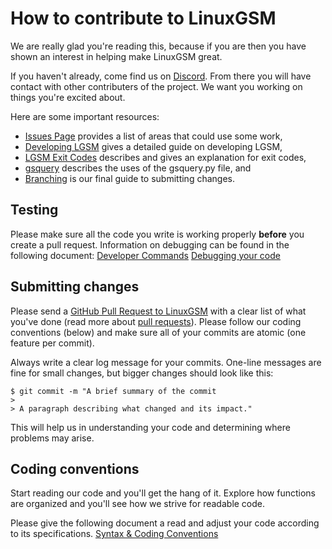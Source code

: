 # How to contribute to LinuxGSM

We are really glad you're reading this, because if you are then you have shown an interest in helping make LinuxGSM great.

If you haven't already, come find us on [Discord](https://gameservermanagers.com/discord). From there you will have contact with other contributers of the project. We want you working on things you're excited about.

Here are some important resources:

  * [Issues Page](https://github.com/GameServerManagers/LinuxGSM/issues) provides a list of areas that could use some work,
  * [Developing LGSM](https://github.com/GameServerManagers/LinuxGSM/wiki/Developing-LGSM) gives a detailed guide on developing LGSM,
  * [LGSM Exit Codes](https://github.com/GameServerManagers/LinuxGSM/wiki/LGSM-Exit-Codes) describes and gives an explanation for exit codes,
  * [gsquery](https://github.com/GameServerManagers/LinuxGSM/wiki/gsquery.py) describes the uses of the gsquery.py file, and
  * [Branching](https://github.com/GameServerManagers/LinuxGSM/wiki/Branching) is our final guide to submitting changes.
  
## Testing

Please make sure all the code you write is working properly **before** you create a pull request. Information on debugging can be found in the following document:
[Developer Commands](https://github.com/GameServerManagers/LinuxGSM/wiki/Developer-Commands)
[Debugging your code](https://github.com/GameServerManagers/LinuxGSM/wiki/Developing-LGSM#testing-and-debugging-your-code)

## Submitting changes

Please send a [GitHub Pull Request to LinuxGSM](https://github.com/GameServerManagers/LinuxGSM/pull/new/develop) with a clear list of what you've done (read more about [pull requests](https://help.github.com/articles/about-pull-requests/)). Please follow our coding conventions (below) and make sure all of your commits are atomic (one feature per commit).

Always write a clear log message for your commits. One-line messages are fine for small changes, but bigger changes should look like this:

    $ git commit -m "A brief summary of the commit
    > 
    > A paragraph describing what changed and its impact."
This will help us in understanding your code and determining where problems may arise.

## Coding conventions

Start reading our code and you'll get the hang of it. Explore how functions are organized and you'll see how we strive for readable code.

Please give the following document a read and adjust your code according to its specifications.
[Syntax & Coding Conventions](https://github.com/GameServerManagers/LinuxGSM/wiki/Syntax-&-Conventions)



